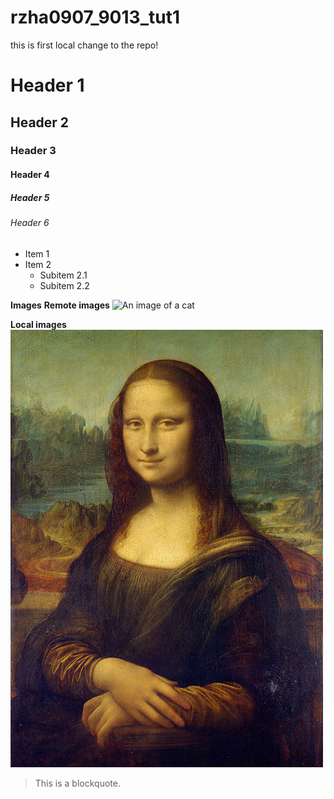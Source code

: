 # rzha0907_9013_tut1
this is first local change to the repo!

# Header 1
## Header 2
### Header 3
#### Header 4
##### Header 5
###### Header 6

- Item 1
- Item 2
  - Subitem 2.1
  - Subitem 2.2

**Images**
**Remote images**
![An image of a cat](http://placekitten.com/200/300)

**Local images**
![The Mona Lisa](readmeImages/Mona_Lisa_by_Leonardo_da_Vinci_500_x_700.jpg)

> This is a blockquote.


